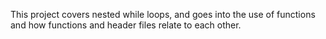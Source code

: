 This project covers nested while loops, and goes into the use of functions and how functions and header files relate to each other.